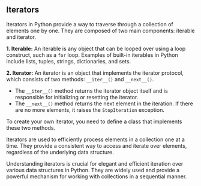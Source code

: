 ## Iterators

Iterators in Python provide a way to traverse through a collection of elements one by one. They are composed of two main components: iterable and iterator.

**1. Iterable:**
An iterable is any object that can be looped over using a loop construct, such as a `for` loop. Examples of built-in iterables in Python include lists, tuples, strings, dictionaries, and sets.

**2. Iterator:**
An iterator is an object that implements the iterator protocol, which consists of two methods: `__iter__()` and `__next__()`.
- The `__iter__()` method returns the iterator object itself and is responsible for initializing or resetting the iterator.
- The `__next__()` method returns the next element in the iteration. If there are no more elements, it raises the `StopIteration` exception.

To create your own iterator, you need to define a class that implements these two methods.

Iterators are used to efficiently process elements in a collection one at a time. They provide a consistent way to access and iterate over elements, regardless of the underlying data structure.

Understanding iterators is crucial for elegant and efficient iteration over various data structures in Python. They are widely used and provide a powerful mechanism for working with collections in a sequential manner.
